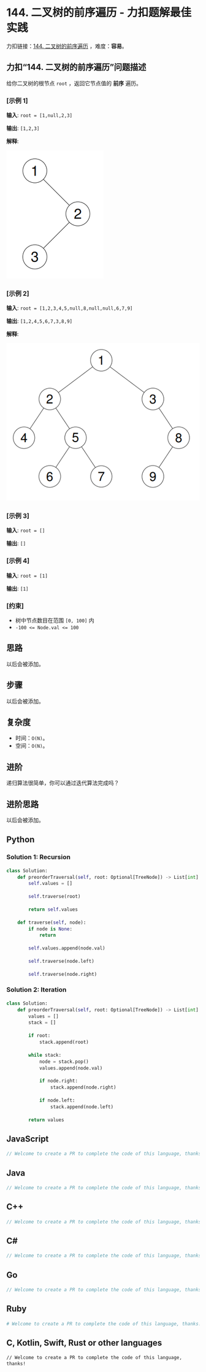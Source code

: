 # 144. 二叉树的前序遍历 - 力扣题解最佳实践
力扣链接：[144. 二叉树的前序遍历](https://leetcode.cn/problems/binary-tree-preorder-traversal) ，难度：**容易**。

## 力扣“144. 二叉树的前序遍历”问题描述
给你二叉树的根节点 `root` ，返回它节点值的 **前序** 遍历。

### [示例 1]

**输入**: `root = [1,null,2,3]`

**输出**: `[1,2,3]`

**解释**:

![](../../images/examples/144_1.png)

### [示例 2]

**输入**: `root = [1,2,3,4,5,null,8,null,null,6,7,9]`

**输出**: `[1,2,4,5,6,7,3,8,9]`

**解释**:

![](../../images/examples/144_2.png)

### [示例 3]

**输入**: `root = []`

**输出**: `[]`

### [示例 4]

**输入**: `root = [1]`

**输出**: `[1]`

### [约束]
- 树中节点数目在范围 `[0, 100]` 内
- `-100 <= Node.val <= 100`

## 思路
以后会被添加。

## 步骤
以后会被添加。

## 复杂度
* 时间：`O(N)`。
* 空间：`O(N)`。

## 进阶
递归算法很简单，你可以通过迭代算法完成吗？

## 进阶思路
以后会被添加。

## Python
### Solution 1: Recursion
```python
class Solution:
    def preorderTraversal(self, root: Optional[TreeNode]) -> List[int]:
        self.values = []

        self.traverse(root)

        return self.values

    def traverse(self, node):
        if node is None:
            return

        self.values.append(node.val)

        self.traverse(node.left)

        self.traverse(node.right)
```

### Solution 2: Iteration
```python
class Solution:
    def preorderTraversal(self, root: Optional[TreeNode]) -> List[int]:
        values = []
        stack = []

        if root:
            stack.append(root)

        while stack:
            node = stack.pop()
            values.append(node.val)

            if node.right:
                stack.append(node.right)

            if node.left:
                stack.append(node.left)

        return values
```

## JavaScript
```javascript
// Welcome to create a PR to complete the code of this language, thanks!
```

## Java
```java
// Welcome to create a PR to complete the code of this language, thanks!
```

## C++
```cpp
// Welcome to create a PR to complete the code of this language, thanks!
```

## C#
```c#
// Welcome to create a PR to complete the code of this language, thanks!
```

## Go
```go
// Welcome to create a PR to complete the code of this language, thanks!
```

## Ruby
```ruby
# Welcome to create a PR to complete the code of this language, thanks!
```

## C, Kotlin, Swift, Rust or other languages
```
// Welcome to create a PR to complete the code of this language, thanks!
```
